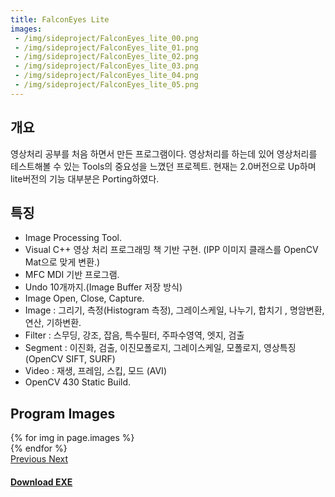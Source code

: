 ```yaml
---
title: FalconEyes Lite
images:
 - /img/sideproject/FalconEyes_lite_00.png
 - /img/sideproject/FalconEyes_lite_01.png
 - /img/sideproject/FalconEyes_lite_02.png
 - /img/sideproject/FalconEyes_lite_03.png
 - /img/sideproject/FalconEyes_lite_04.png
 - /img/sideproject/FalconEyes_lite_05.png
---
```


## 개요
영상처리 공부를 처음 하면서 만든 프로그램이다. 영상처리를 하는데 있어 영상처리를 테스트해볼 수 있는 Tools의 중요성을 느꼈던 프로젝트. 현재는 2.0버전으로 Up하며 lite버전의 기능 대부분은 Porting하였다.

## 특징
- Image Processing Tool.
- Visual C++ 영상 처리 프로그래밍 책 기반 구현.
  (IPP 이미지 클래스를 OpenCV Mat으로 맞게 변환.)
- MFC MDI 기반 프로그램.
- Undo 10개까지.(Image Buffer 저장 방식)
- Image Open, Close, Capture.
- Image : 그리기, 측정(Histogram 측정), 그레이스케일, 나누기, 합치기 , 명암변환, 연산, 기하변환.
- Filter : 스무딩, 강조, 잡음, 특수필터, 주파수영역, 엣지, 검출
- Segment : 이진화, 검출, 이진모폴로지, 그레이스케일, 모폴로지, 영상특징 (OpenCV SIFT, SURF)
- Video : 재생, 프레임, 스킵, 모드 (AVI)
- OpenCV 430 Static Build.
  
## Program Images

<div id="carouselExampleControls" class="carousel slide mb-4" data-ride="carousel">
    <div class="carousel-inner">
        {% for img in page.images %}
            <div class="carousel-item {% if forloop.first %}active{% endif %}">
                <img src="{{ img }}" class="d-block w-100" alt="" onclick="window.open(this.src)">
            </div>
        {% endfor %}
    </div>
    <a class="carousel-control-prev" href="#carouselExampleControls" role="button" data-slide="prev">
        <span class="carousel-control-prev-icon" aria-hidden="true"></span>
        <span class="sr-only">Previous</span>
    </a>
    <a class="carousel-control-next" href="#carouselExampleControls" role="button" data-slide="next">
        <span class="carousel-control-next-icon" aria-hidden="true"></span>
        <span class="sr-only">Next</span>
    </a>
</div>

#### [Download EXE](https://github.com/FalconYD/FalconEyes-Lite/releases/download/lite/FalconEyes-Lite.exe)